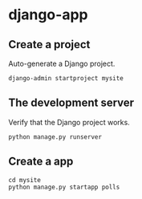 # django-app

## Create a project

Auto-generate a Django project.

```console
django-admin startproject mysite
```

## The development server

Verify that the Django project works.

```console
python manage.py runserver
```

## Create a app

```console
cd mysite
python manage.py startapp polls
```